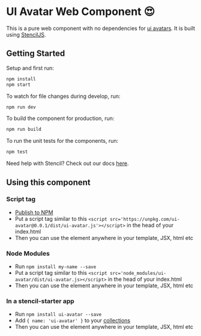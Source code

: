 # UI Avatar Web Component 😍

This is a pure web component with no dependencies for [ui avatars](https://ui-avatar.com). It is built using [StencilJS](https://stenciljs.com).

## Getting Started

Setup and first run:

```bash
npm install
npm start
```

To watch for file changes during develop, run:

```bash
npm run dev
```

To build the component for production, run:

```bash
npm run build
```

To run the unit tests for the components, run:

```bash
npm test
```

Need help with Stencil? Check out our docs [here](https://stenciljs.com/docs/my-first-component).

## Using this component

### Script tag

- [Publish to NPM](https://docs.npmjs.com/getting-started/publishing-npm-packages)
- Put a script tag similar to this `<script src='https://unpkg.com/ui-avatar@0.0.1/dist/ui-avatar.js'></script>` in the head of your index.html
- Then you can use the element anywhere in your template, JSX, html etc

### Node Modules
- Run `npm install my-name --save`
- Put a script tag similar to this `<script src='node_modules/ui-avatar/dist/ui-avatar.js></script>` in the head of your index.html
- Then you can use the element anywhere in your template, JSX, html etc

### In a stencil-starter app
- Run `npm install ui-avatar --save`
- Add `{ name: 'ui-avatar' }` to your [collections](https://github.com/ionic-team/stencil-starter/blob/master/stencil.config.js#L5)
- Then you can use the element anywhere in your template, JSX, html etc
